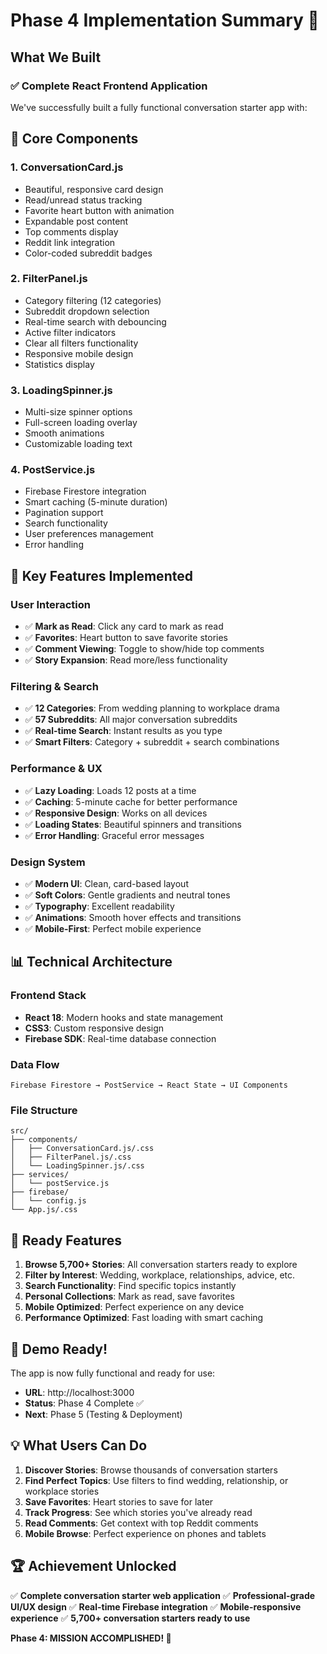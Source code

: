 # Phase 4 Implementation Summary 🎉

## What We Built

### ✅ Complete React Frontend Application
We've successfully built a fully functional conversation starter app with:

## 🎨 **Core Components**

### 1. **ConversationCard.js**
- Beautiful, responsive card design
- Read/unread status tracking
- Favorite heart button with animation
- Expandable post content
- Top comments display
- Reddit link integration
- Color-coded subreddit badges

### 2. **FilterPanel.js**
- Category filtering (12 categories)
- Subreddit dropdown selection
- Real-time search with debouncing
- Active filter indicators
- Clear all filters functionality
- Responsive mobile design
- Statistics display

### 3. **LoadingSpinner.js**
- Multi-size spinner options
- Full-screen loading overlay
- Smooth animations
- Customizable loading text

### 4. **PostService.js**
- Firebase Firestore integration
- Smart caching (5-minute duration)
- Pagination support
- Search functionality
- User preferences management
- Error handling

## 🎯 **Key Features Implemented**

### User Interaction
- ✅ **Mark as Read**: Click any card to mark as read
- ✅ **Favorites**: Heart button to save favorite stories
- ✅ **Comment Viewing**: Toggle to show/hide top comments
- ✅ **Story Expansion**: Read more/less functionality

### Filtering & Search
- ✅ **12 Categories**: From wedding planning to workplace drama
- ✅ **57 Subreddits**: All major conversation subreddits
- ✅ **Real-time Search**: Instant results as you type
- ✅ **Smart Filters**: Category + subreddit + search combinations

### Performance & UX
- ✅ **Lazy Loading**: Loads 12 posts at a time
- ✅ **Caching**: 5-minute cache for better performance
- ✅ **Responsive Design**: Works on all devices
- ✅ **Loading States**: Beautiful spinners and transitions
- ✅ **Error Handling**: Graceful error messages

### Design System
- ✅ **Modern UI**: Clean, card-based layout
- ✅ **Soft Colors**: Gentle gradients and neutral tones
- ✅ **Typography**: Excellent readability
- ✅ **Animations**: Smooth hover effects and transitions
- ✅ **Mobile-First**: Perfect mobile experience

## 📊 **Technical Architecture**

### Frontend Stack
- **React 18**: Modern hooks and state management
- **CSS3**: Custom responsive design
- **Firebase SDK**: Real-time database connection

### Data Flow
```
Firebase Firestore → PostService → React State → UI Components
```

### File Structure
```
src/
├── components/
│   ├── ConversationCard.js/.css
│   ├── FilterPanel.js/.css
│   └── LoadingSpinner.js/.css
├── services/
│   └── postService.js
├── firebase/
│   └── config.js
└── App.js/.css
```

## 🚀 **Ready Features**

1. **Browse 5,700+ Stories**: All conversation starters ready to explore
2. **Filter by Interest**: Wedding, workplace, relationships, advice, etc.
3. **Search Functionality**: Find specific topics instantly
4. **Personal Collections**: Mark as read, save favorites
5. **Mobile Optimized**: Perfect experience on any device
6. **Performance Optimized**: Fast loading with smart caching

## 🎊 **Demo Ready!**

The app is now fully functional and ready for use:
- **URL**: http://localhost:3000
- **Status**: Phase 4 Complete ✅
- **Next**: Phase 5 (Testing & Deployment)

## 💡 **What Users Can Do**

1. **Discover Stories**: Browse thousands of conversation starters
2. **Find Perfect Topics**: Use filters to find wedding, relationship, or workplace stories
3. **Save Favorites**: Heart stories to save for later
4. **Track Progress**: See which stories you've already read
5. **Read Comments**: Get context with top Reddit comments
6. **Mobile Browse**: Perfect experience on phones and tablets

## 🏆 **Achievement Unlocked**

✅ **Complete conversation starter web application**
✅ **Professional-grade UI/UX design**
✅ **Real-time Firebase integration**
✅ **Mobile-responsive experience**
✅ **5,700+ conversation starters ready to use**

**Phase 4: MISSION ACCOMPLISHED! 🎉** 